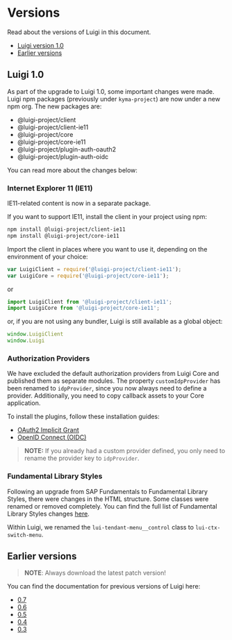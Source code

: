 <!-- meta
{
  "node": {
    "label": "Versions",
    "category": {
      "label": "Basics"
    },
    "metaData": {
      "categoryPosition": 1,
      "position": 4
    }
  }
}
meta -->

# Versions

Read about the versions of Luigi in this document.

* [Luigi version 1.0](#luigi-1.0)
* [Earlier versions](#earlier-versions)

## Luigi 1.0

As part of the upgrade to Luigi 1.0, some important changes were made. Luigi npm packages (previously under `kyma-project`) are now under a new npm org. The new packages are:
- @luigi-project/client
- @luigi-project/client-ie11
- @luigi-project/core
- @luigi-project/core-ie11
- @luigi-project/plugin-auth-oauth2
- @luigi-project/plugin-auth-oidc

You can read more about the changes below:

<!-- accordion:start -->

### Internet Explorer 11 (IE11)

IE11-related content is now in a separate package.

If you want to support IE11, install the client in your project using npm:
```bash
npm install @luigi-project/client-ie11
npm install @luigi-project/core-ie11
```

Import the client in places where you want to use it, depending on the environment of your choice:
```javascript
var LuigiClient = require('@luigi-project/client-ie11');
var LuigiCore = require('@luigi-project/core-ie11');
```
or
```javascript
import LuigiClient from '@luigi-project/client-ie11';
import LuigiCore from '@luigi-project/core-ie11';
```
or, if you are not using any bundler, Luigi is still available as a global object:
```javascript
window.LuigiClient
window.Luigi
```

### Authorization Providers

We have excluded the default authorization providers from Luigi Core and published them as separate modules.
The property `customIdpProvider` has been renamed to `idpProvider`, since you now always need to define a provider.
Additionally, you need to copy callback assets to your Core application.

To install the plugins, follow these installation guides:

- [OAuth2 Implicit Grant](https://github.com/SAP/luigi/tree/master/plugins/auth/public/auth-oauth2)
- [OpenID Connect (OIDC)](https://github.com/SAP/luigi/tree/master/plugins/auth/public/auth-oidc)

<!-- add-attribute:class:warning -->
> **NOTE:** If you already had a custom provider defined, you only need to rename the provider key to `idpProvider`.

### Fundamental Library Styles

Following an upgrade from SAP Fundamentals to Fundamental Library Styles, there were changes in the HTML structure. Some classes were renamed or removed completely. You can find the full list of Fundamental Library Styles changes [here](https://github.com/SAP/fundamental-styles/wiki/Breaking-Changes).

Within Luigi, we renamed the `lui-tendant-menu__control` class to `lui-ctx-switch-menu`.

<!-- accordion:end -->


## Earlier versions

<!-- add-attribute:class:warning -->
> **NOTE**: Always download the latest patch version!

You can find the documentation for previous versions of Luigi here:

* [0.7](https://github.com/SAP/luigi/blob/v0.7.7/docs/README.md)
* [0.6](https://github.com/SAP/luigi/blob/v0.6.6/docs/README.md)
* [0.5](https://github.com/SAP/luigi/blob/v0.5.4/docs/README.md)
* [0.4](https://github.com/SAP/luigi/blob/v0.4.12/docs/README.md)
* [0.3](https://github.com/SAP/luigi/blob/v0.3.8/docs/README.md)